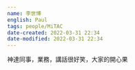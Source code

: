 ```yaml
---
name: 李世博
english: Paul
tags: people/MiTAC
date-created: 2022-03-31 22:34
date-modified: 2022-03-31 22:34
---
```


神達同事，業務，講話很好笑，大家的開心果